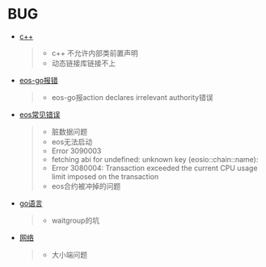 # BUG
- [c++](cpp.md)

  > - c++ 不允许内部类前置声明
  > - 动态链接库链接不上

- [eos-go报错](eos-go.md)

	> - eos-go报action declares irrelevant authority错误

- [eos常见错误](eos.md)

	> - 脏数据问题  
	> - eos无法启动
	> - Error 3090003
	> - fetching abi for undefined: unknown key (eosio::chain::name):
	> - Error 3080004: Transaction exceeded the current CPU usage limit imposed on the transaction
	> - eos合约被冲掉的问题

- [go语言](golang.md)

	> - waitgroup的坑

- [网络](net.md)

	> - 大小端问题

